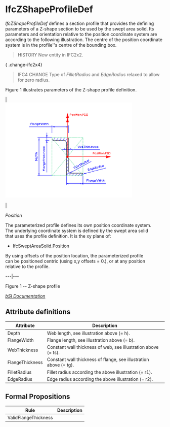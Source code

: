 IfcZShapeProfileDef
===================
_IfcZShapeProfileDef_ defines a section profile that provides the defining
parameters of a Z-shape section to be used by the swept area solid. Its
parameters and orientation relative to the position coordinate system are
according to the following illustration. The centre of the position coordinate
system is in the profile''s centre of the bounding box.  
  
> HISTORY  New entity in IFC2x2.  
  
{ .change-ifc2x4}  
> IFC4 CHANGE  Type of _FilletRadius_ and _EdgeRadius_ relaxed to allow for
> zero radius.  
  
Figure 1 illustrates parameters of the Z-shape profile definition.  
  
  
  
  
  
|  
![Z-shape profile](../figures/ifczshapeprofiledef.gif)  
  
  
|  
  

_Position_  
  
The parameterized profile defines its own position coordinate system.  
The underlying coordinate system is defined by the swept area solid  
that uses the profile definition. It is the xy plane of:

  

  

  * IfcSweptAreaSolid.Position
  

  

By using offsets of the position location, the parameterized profile  
can be positioned centric (using x,y offsets = 0.), or at any position  
relative to the profile.

  
  
  
  
---|---  
  
  
  
  
  

Figure 1 -- Z-shape profile  
  
  
  
[ _bSI
Documentation_](https://standards.buildingsmart.org/IFC/DEV/IFC4_2/FINAL/HTML/schema/ifcprofileresource/lexical/ifczshapeprofiledef.htm)


Attribute definitions
---------------------
| Attribute       | Description                                                       |
|-----------------|-------------------------------------------------------------------|
| Depth           | Web length, see illustration above (= h).                         |
| FlangeWidth     | Flange length, see illustration above (= b).                      |
| WebThickness    | Constant wall thickness of web, see illustration above (= ts).    |
| FlangeThickness | Constant wall thickness of flange, see illustration above (= tg). |
| FilletRadius    | Fillet radius according the above illustration (= r1).            |
| EdgeRadius      | Edge radius according the above illustration (= r2).              |

Formal Propositions
-------------------
| Rule                 | Description   |
|----------------------|---------------|
| ValidFlangeThickness |               |

